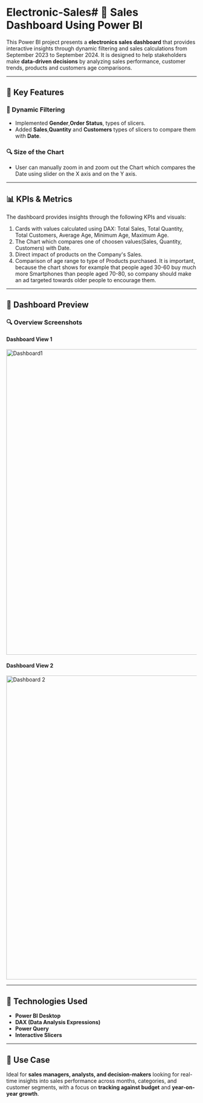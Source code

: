 # Electronic-Sales# 💼 Sales Dashboard Using Power BI

This Power BI project presents a **electronics sales dashboard** that provides interactive insights through dynamic filtering and sales calculations from September 2023 to September 2024. It is designed to help stakeholders make **data-driven decisions** by analyzing sales performance, customer trends, products and customers age comparisons.

---

## 🔧 Key Features

### 🎯 Dynamic Filtering
- Implemented **Gender**,**Order Status**, types of slicers.
- Added **Sales**,**Quantity** and **Customers** types of slicers to compare them with **Date**.

### 🔍 Size of the Chart
- User can manually zoom in and zoom out the Chart which compares the Date using slider on the X axis and on the Y axis.

---

## 📊 KPIs & Metrics

The dashboard provides insights through the following KPIs and visuals:

1. Cards with values ​​calculated using DAX: Total Sales, Total Quantity, Total Customers, Average Age, Minimum Age, Maximum Age.
2. The Chart which compares one of choosen values(Sales, Quantity, Customers) with Date.
3. Direct impact of products on the Company's Sales.
4. Comparison of age range to type of Products purchased. It is important, because the chart shows for example that people aged 30-60 buy much more Smartphones than people aged 70-80, so company should make an ad targeted towards older people to encourage them.

---

## 📸 Dashboard Preview

### 🔍 Overview Screenshots

#### Dashboard View 1  
<img width="1437" height="807" alt="Dashboard1" src="https://github.com/filipbaryla/Electronic_Sales/blob/main/Images/screenshot_1.png?raw=true" />

#### Dashboard View 2  
<img width="1436" height="803" alt="Dashboard 2" src="https://github.com/filipbaryla/Electronic_Sales/blob/main/Images/screenshot_2.png?raw=true" />

---

## 📁 Technologies Used

- **Power BI Desktop**
- **DAX (Data Analysis Expressions)**
- **Power Query**
- **Interactive Slicers**

---

## 📌 Use Case

Ideal for **sales managers, analysts, and decision-makers** looking for real-time insights into sales performance across months, categories, and customer segments, with a focus on **tracking against budget** and **year-on-year growth**.

